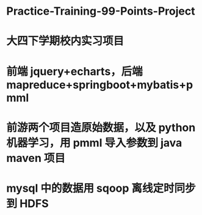 # Practice-Training-99-Points-Project
# 大四下学期校内实习项目
# 前端 jquery+echarts，后端 mapreduce+springboot+mybatis+pmml
# 前游两个项目造原始数据，以及 python 机器学习，用 pmml 导入参数到 java maven 项目
# mysql 中的数据用 sqoop 离线定时同步到 HDFS
